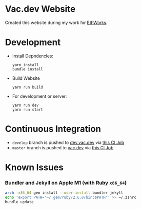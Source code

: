 # Vac.dev Website

Created this website during my work for [EthWorks](https://ethworks.io/). 

# Development

- Install Depndencies:
  ```
  yarn install
  bundle install
  ```
- Build Website
  ```
  yarn run build
  ```
- For development or server:
  ```
  yarn run dev
  yarn run start
  ```

# Continuous Integration

- `develop` branch is pushed to [dev.vac.dev](https://dev.vac.dev) via [this CI Job](https://ci.status.im/job/website/job/dev.vac.dev/)
- `master` branch is pushed to [vac.dev](https://vac.dev) via [this CI Job](https://ci.status.im/job/website/job/vac.dev/)

# Known Issues

### Bundler and Jekyll on Apple M1 (with Ruby `x86_64`)

```sh
arch -x86_64 gem install --user-install bundler jekyll
echo 'export PATH="~/.gem/ruby/2.6.0/bin:$PATH"' >> ~/.zshrc
bundle update
```
